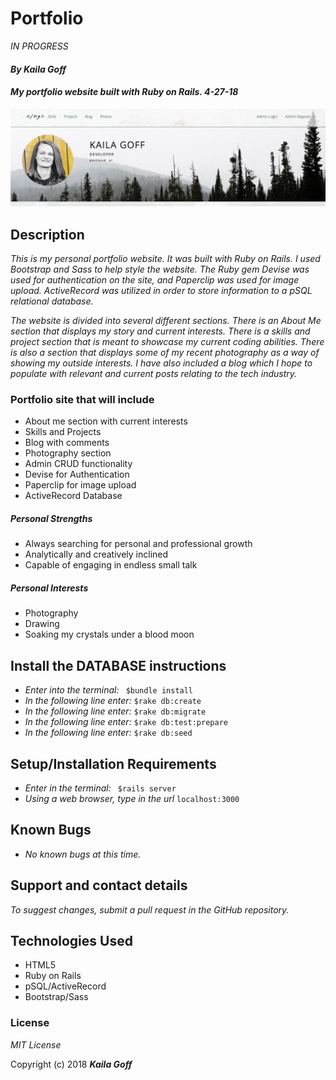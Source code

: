 # Portfolio
 _IN PROGRESS_
#### _By Kaila Goff_   

#### _My portfolio website built with Ruby on Rails. 4-27-18_

<kbd><img src="app/assets/images/screenshot.png"></kbd>

## Description
_This is my personal portfolio website. It was built with Ruby on Rails. I used Bootstrap and Sass to help style the website. The Ruby gem Devise was used for authentication on the site, and Paperclip was used for image upload. ActiveRecord was utilized in order to store information to a pSQL relational database._

_The website is divided into several different sections. There is an About Me section that displays my story and current interests. There is a skills and project section that is meant to showcase my current coding abilities. There is also a section that displays some of my recent photography as a way of showing my outside interests. I have also included a blog which I hope to populate with relevant and current posts relating to the tech industry._

### Portfolio site that will include

  * About me section with current interests
  * Skills and Projects
  * Blog with comments
  * Photography section
  * Admin CRUD functionality
  * Devise for Authentication
  * Paperclip for image upload
  * ActiveRecord Database

##### Personal Strengths
  * Always searching for personal and professional growth
  * Analytically and creatively inclined
  * Capable of engaging in endless small talk

##### Personal Interests
  * Photography
  * Drawing
  * Soaking my crystals under a blood moon

## Install the DATABASE instructions

* _Enter into the terminal:_ ``` $bundle install```
* _In the following line enter:_ ```$rake db:create```
* _In the following line enter:_ ```$rake db:migrate```
* _In the following line enter:_ ```$rake db:test:prepare```
* _In the following line enter:_ ```$rake db:seed```

## Setup/Installation Requirements

  * _Enter in the terminal:_ ``` $rails server```
  * _Using a web browser, type in the url_ ``` localhost:3000 ```

## Known Bugs

  * _No known bugs at this time._

## Support and contact details

  _To suggest changes, submit a pull request in the GitHub repository._

## Technologies Used

  * HTML5
  * Ruby on Rails
  * pSQL/ActiveRecord
  * Bootstrap/Sass

### License

  *MIT License*

Copyright (c) 2018 **_Kaila Goff_**
